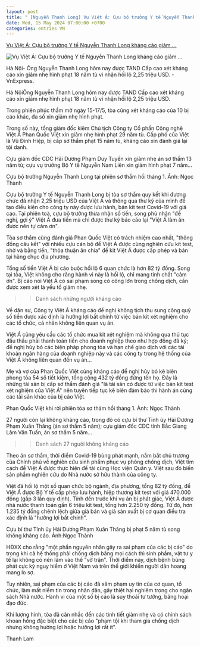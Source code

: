 ```yaml
---
layout: post
title: " [Nguyễn Thanh Long] Vụ Việt Á: Cựu bộ trưởng Y tế Nguyễn Thanh Long kháng cáo giảm ..."
date: Wed, 15 May 2024 07:00:00 +0700
categories: entries VN
---
```

[Vụ Việt Á: Cựu bộ trưởng Y tế Nguyễn Thanh Long kháng cáo giảm ...](https://vnexpress.net/cuu-bo-truong-y-te-nguyen-thanh-long-tiep-tuc-ra-toa-4745929.html)

![Vụ Việt Á: Cựu bộ trưởng Y tế Nguyễn Thanh Long kháng cáo giảm ...](https://i2-vnexpress.vnecdn.net/2024/05/14/tuyen-an-cuu-bo-truong-long-12-6011-2751-1715697972.jpg?w=1200&h=0&q=100&dpr=1&fit=crop&s=aAQMnrKzf-IfNz1ZLBLmUQ)

Hà Nội- Ông Nguyễn Thanh Long hôm nay được TAND Cấp cao xét kháng cáo xin giảm nhẹ hình phạt 18 năm tù vì nhận hối lộ 2,25 triệu USD. - VnExpress.

Hà NộiÔng Nguyễn Thanh Long hôm nay được TAND Cấp cao xét kháng cáo xin giảm nhẹ hình phạt 18 năm tù vì nhận hối lộ 2,25 triệu USD.

Trong phiên phúc thẩm mở ngày 15-17/5, tòa cũng xét kháng cáo của 10 bị cáo khác, đa số xin giảm nhẹ hình phạt.

Trong số này, tổng giám đốc kiêm Chủ tịch Công ty Cổ phần Công nghệ Việt Á Phan Quốc Việt xin giảm nhẹ hình phạt 29 năm tù. Cấp phó của Việt là Vũ Đình Hiệp, bị cấp sơ thẩm phạt 15 năm tù, kháng cáo xin đánh giá lại tội danh.

Cựu giám đốc CDC Hải Dương Phạm Duy Tuyến xin giảm nhẹ án sơ thẩm 13 năm tù; cựu vụ trưởng Bộ Y tế Nguyễn Nam Liên xin giảm hình phạt 7 năm...

Cựu bộ trưởng Nguyễn Thanh Long tại phiên sơ thẩm hồi tháng 1. Ảnh: Ngọc Thành

Cựu bộ trưởng Y tế Nguyễn Thanh Long bị tòa sơ thẩm quy kết khi đương chức đã nhận 2,25 triệu USD của Việt Á và thông qua thư ký của mình để tạo điều kiện cho công ty này được lưu hành, bán kit test Covid-19 với giá cao. Tại phiên toà, cựu bộ trưởng thừa nhận số tiền, song phủ nhận "đề nghị, gợi ý" Việt Á đưa tiền mà chỉ được thư ký báo cáo lại "Việt Á làm ăn được nên tự cảm ơn".

Tòa sơ thẩm cũng đánh giá Phan Quốc Việt có trách nhiệm cao nhất, "thông đồng câu kết" với nhiều cựu cán bộ để Việt Á được cùng nghiên cứu kit test, nhờ vả bằng tiền, "thỏa thuận ăn chia" để kit Việt Á được cấp phép và bán tại hàng chục địa phương.

Tổng số tiền Việt Á bị cáo buộc hối lộ 6 quan chức là hơn 82 tỷ đồng. Song tại tòa, Việt không cho rằng hành vi này là hối lộ, chỉ mang tính chất "cảm ơn". Bị cáo nói Việt Á có sai phạm song có công lớn trong chống dịch, cần được xem xét là yếu tố giảm nhẹ.

>>Danh sách những người kháng cáo

Về dân sự, Công ty Việt Á kháng cáo đề nghị không tịch thu sung công quỹ số tiền được xác định là hưởng lợi bất chính từ việc bán kit xét nghiệm cho các tổ chức, cá nhân không liên quan vụ án.

Việt Á cũng yêu cầu các tổ chức mua kit xét nghiệm mà không qua thủ tục đấu thầu phải thanh toán tiền cho doanh nghiệp theo như hợp đồng đã ký; đề nghị hủy bỏ các biện pháp phong tỏa và hạn chế giao dịch với các tài khoản ngân hàng của doanh nghiệp này và các công ty trong hệ thống của Việt Á không liên quan đến vụ án...

Mẹ và vợ của Phan Quốc Việt cùng kháng cáo đề nghị hủy bỏ kê biên phong tỏa 54 sổ tiết kiệm, tổng cộng 432 tỷ đồng đứng tên họ. Đây là những tài sản bị cấp sơ thẩm đánh giá "là tài sản có được từ việc bán kit test xét nghiệm của Việt Á" nên tuyên tiếp tục kê biên đảm bảo thi hành án cùng các tài sản khác của bị cáo Việt.

Phan Quốc Việt khi rời phiên tòa sơ thảm hồi tháng 1. Ảnh: Ngọc Thành

27 người còn lại không kháng cáo, trong đó có cựu bí thư Tỉnh ủy Hải Dương Phạm Xuân Thăng (án sơ thẩm 5 năm); cựu giám đốc CDC tỉnh Bắc Giang Lâm Văn Tuấn, án sơ thẩm 5 năm...

>>Danh sách 27 người không kháng cáo

Theo án sơ thẩm, thời điểm Covid-19 bùng phát mạnh, nắm bắt chủ trương của Chính phủ về nghiên cứu sinh phẩm phục vụ phòng chống dịch, Việt tìm cách để Việt Á được thực hiện đề tài cùng Học viện Quân y. Việt sau đó biến sản phẩm nghiên cứu do Nhà nước sở hữu thành của công ty.

Việt đã hối lộ một số quan chức bộ ngành, địa phương, tổng 82 tỷ đồng, để Việt Á được Bộ Y tế cấp phép lưu hành, hiệp thương kit test với giá 470.000 đồng (gấp 3 lần quy định). Tính đến trước khi vụ án bị phát giác, Việt Á được nhà nước thanh toán gần 6 triệu kit test, tổng hơn 2.250 tỷ đồng. Từ đó, hơn 1.235 tỷ đồng chênh lệch giữa giá bán và giá sản xuất bị cơ quan điều tra xác định là "hưởng lợi bất chính".

Cựu bí thư Tỉnh ủy Hải Dương Phạm Xuân Thăng bị phạt 5 năm tù song không kháng cáo. Ảnh:Ngọc Thành

HĐXX cho rằng "một phần nguyên nhân gây ra sai phạm của các bị cáo" do trong khi cả hệ thống phải chống dịch bằng mọi cách thì sinh phẩm, vật tư y tế lại không có nên lâm vào thế "vỡ trận". Thời điểm này, dịch bệnh bùng phát cực kỳ nguy hiểm ở Việt Nam và trên thế giới khiến người dân hoang mang lo sợ.

Tuy nhiên, sai phạm của các bị cáo đã xâm phạm uy tín của cơ quan, tổ chức, làm mất niềm tin trong nhân dân, gây thiệt hại nghiêm trọng cho ngân sách Nhà nước. Hành vi của một số bị cáo là suy thoái tư tưởng, băng hoại đạo đức.

Khi lượng hình, tòa đã cân nhắc đến các tình tiết giảm nhẹ và có chính sách khoan hồng đặc biệt cho các bị cáo "phạm tội khi tham gia chống dịch nhưng không hưởng lợi hoặc hưởng lợi rất ít".

Thanh Lam

